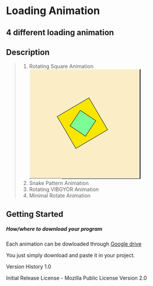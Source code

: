 # Loading Animation
## 4 different loading animation

## Description
> 1. Rotating Square Animation
![](ani1.gif)
> 2. Snake Pattern Animation
> 3. Rotating VIBGYOR Animation
> 4. Minimal Rotate Animation

## Getting Started

##### How/where to download your program
Each animation can be dowloaded through [Google drive](https://drive.google.com/drive/folders/10f-H0WbHNsbBnDCycAxjMXLmBNkicWFt?usp=sharing)

You just simply download and paste it in your project.

Version History
1.0

Initial Release
License - Mozilla Public License Version 2.0
